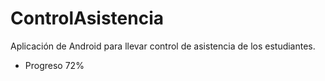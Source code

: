 # ControlAsistencia
Aplicación de Android para llevar control de asistencia de los estudiantes.

- Progreso 
72%
